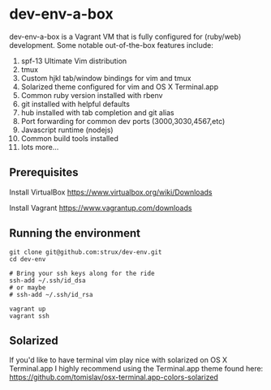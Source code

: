# dev-env-a-box #

dev-env-a-box is a Vagrant VM that is fully configured for (ruby/web) development.  Some notable out-of-the-box features include:

1. spf-13 Ultimate Vim distribution
1. tmux
1. Custom hjkl tab/window bindings for vim and tmux
1. Solarized theme configured for vim and OS X Terminal.app
1. Common ruby version installed with rbenv
1. git installed with helpful defaults
1. hub installed with tab completion and git alias
1. Port forwarding for common dev ports (3000,3030,4567,etc)
1. Javascript runtime (nodejs)
1. Common build tools installed
1. lots more...

## Prerequisites ##

Install VirtualBox
https://www.virtualbox.org/wiki/Downloads

Install Vagrant
https://www.vagrantup.com/downloads

## Running the environment ##

```
git clone git@github.com:strux/dev-env.git
cd dev-env

# Bring your ssh keys along for the ride
ssh-add ~/.ssh/id_dsa
# or maybe
# ssh-add ~/.ssh/id_rsa

vagrant up
vagrant ssh
```

## Solarized ##
If you'd like to have terminal vim play nice with solarized on OS X Terminal.app I highly recommend using the Terminal.app theme found here: 
https://github.com/tomislav/osx-terminal.app-colors-solarized
